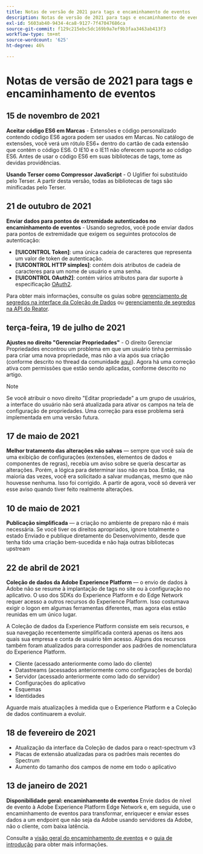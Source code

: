 ```yaml
---
title: Notas de versão de 2021 para tags e encaminhamento de eventos
description: Notas de versão de 2021 para tags e encaminhamento de eventos na Adobe Experience Platform.
exl-id: 5603ab40-9434-4ca8-9127-7f47047686ca
source-git-commit: f129c215ebc5dc169b9a7ef9b3faa3463ab413f3
workflow-type: tm+mt
source-wordcount: '625'
ht-degree: 46%

---
```


# Notas de versão de 2021 para tags e encaminhamento de eventos

## 15 de novembro de 2021

**Aceitar código ES6 em Marcas** - Extensões e código personalizado contendo código ES6 agora podem ser usados em Marcas. No catálogo de extensões, você verá um rótulo ES6+ dentro do cartão de cada extensão que contém o código ES6. O IE10 e o IE11 não oferecem suporte ao código ES6. Antes de usar o código ES6 em suas bibliotecas de tags, tome as devidas providências.

**Usando Terser como Compressor JavaScript** - O Uglifier foi substituído pelo Terser. A partir desta versão, todas as bibliotecas de tags são minificadas pelo Terser.

## 21 de outubro de 2021

**Enviar dados para pontos de extremidade autenticados no encaminhamento de eventos** - Usando segredos, você pode enviar dados para pontos de extremidade que exigem os seguintes protocolos de autenticação:

* **[!UICONTROL Token]**: uma única cadeia de caracteres que representa um valor de token de autenticação.
* **[!UICONTROL HTTP simples]**: contém dois atributos de cadeia de caracteres para um nome de usuário e uma senha.
* **[!UICONTROL OAuth2]**: contém vários atributos para dar suporte à especificação [OAuth2](https://datatracker.ietf.org/doc/html/rfc6749).

Para obter mais informações, consulte os guias sobre [gerenciamento de segredos na interface da Coleção de Dados](../ui/event-forwarding/secrets.md) ou [gerenciamento de segredos na API do Reator](../api/guides/secrets.md).

## terça-feira, 19 de julho de 2021

**Ajustes no direito &quot;Gerenciar Propriedades&quot;** - O direito Gerenciar Propriedades encontrou um problema em que um usuário tinha permissão para criar uma nova propriedade, mas não a via após sua criação (conforme descrito no thread da comunidade [aqui](https://experienceleaguecommunities.adobe.com/t5/adobe-experience-platform-launch/technical-advisory-adjustments-to-the-manage-properties/ba-p/399176?profile.language=pt)). Agora há uma correção ativa com permissões que estão sendo aplicadas, conforme descrito no artigo.

>[!NOTE]
>
>Se você atribuir o novo direito &quot;Editar propriedade&quot; a um grupo de usuários, a interface do usuário não será atualizada para ativar os campos na tela de configuração de propriedades. Uma correção para esse problema será implementada em uma versão futura.

## 17 de maio de 2021

**Melhor tratamento das alterações não salvas** — sempre que você saía de uma exibição de configurações (extensões, elementos de dados e componentes de regras), recebia um aviso sobre se queria descartar as alterações. Porém, a lógica para determinar isso não era boa. Então, na maioria das vezes, você era solicitado a salvar mudanças, mesmo que não houvesse nenhuma. Isso foi corrigido. A partir de agora, você só deverá ver esse aviso quando tiver feito realmente alterações.

## 10 de maio de 2021

**Publicação simplificada** — a criação no ambiente de preparo não é mais necessária. Se você tiver os direitos apropriados, ignore totalmente o estado Enviado e publique diretamente do Desenvolvimento, desde que tenha tido uma criação bem-sucedida e não haja outras bibliotecas upstream

## 22 de abril de 2021

**Coleção de dados da Adobe Experience Platform** — o envio de dados à Adobe não se resume à implantação de tags no site ou à configuração no aplicativo.  O uso dos SDKs do Experience Platform e do Edge Network requer acesso a outros recursos do Experience Platform.  Isso costumava exigir o logon em algumas ferramentas diferentes, mas agora elas estão reunidas em um único lugar.

A Coleção de dados da Experience Platform consiste em seis recursos, e sua navegação recentemente simplificada conterá apenas os itens aos quais sua empresa e conta de usuário têm acesso.  Alguns dos recursos também foram atualizados para corresponder aos padrões de nomenclatura do Experience Platform.

* Cliente (acessado anteriormente como lado do cliente)
* Datastreams (acessados anteriormente como configurações de borda)
* Servidor (acessado anteriormente como lado do servidor)
* Configurações do aplicativo
* Esquemas
* Identidades

Aguarde mais atualizações à medida que o Experience Platform e a Coleção de dados continuarem a evoluir.

## 18 de fevereiro de 2021

* Atualização da interface da Coleção de dados para o react-spectrum v3
* Placas de extensão atualizadas para os padrões mais recentes do Spectrum
* Aumento do tamanho dos campos de nome em todo o aplicativo

## 13 de janeiro de 2021

**Disponibilidade geral: encaminhamento de eventos** Envie dados de nível de evento à Adobe Experience Platform Edge Network e, em seguida, use o encaminhamento de eventos para transformar, enriquecer e enviar esses dados a um endpoint que não seja da Adobe usando servidores da Adobe, não o cliente, com baixa latência.

Consulte a [visão geral do encaminhamento de eventos](../ui/event-forwarding/overview.md) e o [guia de introdução](../ui/event-forwarding/getting-started.md) para obter mais informações.
